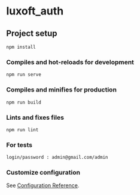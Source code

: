 # luxoft_auth

## Project setup
```
npm install
```

### Compiles and hot-reloads for development
```
npm run serve
```

### Compiles and minifies for production
```
npm run build
```

### Lints and fixes files
```
npm run lint
```

### For tests
```
login/password : admin@gmail.com/admin
```

### Customize configuration
See [Configuration Reference](https://cli.vuejs.org/config/).

